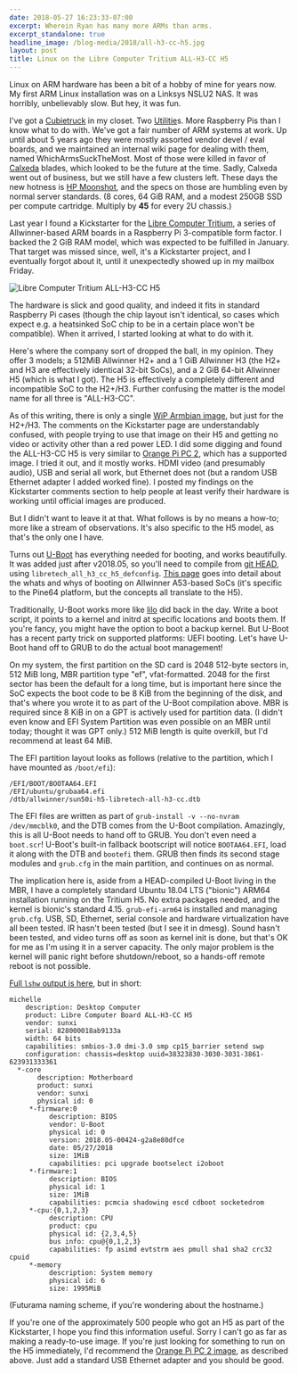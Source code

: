 ```yaml
---
date: 2018-05-27 16:23:33-07:00
excerpt: Wherein Ryan has many more ARMs than arms.
excerpt_standalone: true
headline_image: /blog-media/2018/all-h3-cc-h5.jpg
layout: post
title: Linux on the Libre Computer Tritium ALL-H3-CC H5
---
```

Linux on ARM hardware has been a bit of a hobby of mine for years now.  My first ARM Linux installation was on a Linksys NSLU2 NAS.  It was horribly, unbelievably slow.  But hey, it was fun.

I've got a [Cubietruck](https://linux-sunxi.org/Cubietech_Cubietruck) in my closet.  Two [Utilitie](https://en.wikipedia.org/wiki/Utilite)s.  More Raspberry Pis than I know what to do with.  We've got a fair number of ARM systems at work.  Up until about 5 years ago they were mostly assorted vendor devel / eval boards, and we maintained an internal wiki page for dealing with them, named WhichArmsSuckTheMost.  Most of those were killed in favor of [Calxeda](https://en.wikipedia.org/wiki/Calxeda) blades, which looked to be the future at the time.  Sadly, Calxeda went out of business, but we still have a few clusters left.  These days the new hotness is [HP Moonshot](https://www.hpe.com/us/en/servers/moonshot.html), and the specs on those are humbling even by normal server standards.  (8 cores, 64 GiB RAM, and a modest 250GB SSD per compute cartridge.  Multiply by **45** for every 2U chassis.)

Last year I found a Kickstarter for the [Libre Computer Tritium](https://www.kickstarter.com/projects/librecomputer/libre-computer-board-tritium-sbc-linux-android-7-n), a series of Allwinner-based ARM boards in a Raspberry Pi 3-compatible form factor.  I backed the 2 GiB RAM model, which was expected to be fulfilled in January.  That target was missed since, well, it's a Kickstarter project, and I eventually forgot about it, until it unexpectedly showed up in my mailbox Friday.

<img src="{{ site.url }}{{ site.baseurl }}/blog-media/2018/all-h3-cc-h5.jpg" alt="Libre Computer Tritium ALL-H3-CC H5" class="img-responsive img-rounded img-lg">

The hardware is slick and good quality, and indeed it fits in standard Raspberry Pi cases (though the chip layout isn't identical, so cases which expect e.g. a heatsinked SoC chip to be in a certain place won't be compatible).  When it arrived, I started looking at what to do with it.

Here's where the company sort of dropped the ball, in my opinion.  They offer 3 models; a 512MiB Allwinner H2+ and a 1 GiB Allwinner H3 (the H2+ and H3 are effectively identical 32-bit SoCs), and a 2 GiB 64-bit Allwinner H5 (which is what I got).  The H5 is effectively a completely different and incompatible SoC to the H2+/H3.  Further confusing the matter is the model name for all three is "ALL-H3-CC".

As of this writing, there is only a single [WiP Armbian image](https://www.armbian.com/tritium-h3/), but just for the H2+/H3.  The comments on the Kickstarter page are understandably confused, with people trying to use that image on their H5 and getting no video or activity other than a red power LED.  I did some digging and found the ALL-H3-CC H5 is very similar to [Orange Pi PC 2](https://www.armbian.com/orange-pi-pc2/), which has a supported image.  I tried it out, and it mostly works.  HDMI video (and presumably audio), USB and serial all work, but Ethernet does not (but a random USB Ethernet adapter I added worked fine).  I posted my findings on the Kickstarter comments section to help people at least verify their hardware is working until official images are produced.

But I didn't want to leave it at that.  What follows is by no means a how-to; more like a stream of observations.  It's also specific to the H5 model, as that's the only one I have.

Turns out [U-Boot](https://www.denx.de/wiki/U-Boot) has everything needed for booting, and works beautifully.  It was added just after v2018.05, so you'll need to compile from [git HEAD](https://www.denx.de/wiki/U-Boot/SourceCode), using `libretech_all_h3_cc_h5_defconfig`.  [This page](https://github.com/apritzel/pine64/) goes into detail about the whats and whys of booting on Allwinner A53-based SoCs (it's specific to the Pine64 platform, but the concepts all translate to the H5).

Traditionally, U-Boot works more like [lilo](https://en.wikipedia.org/wiki/LILO_(boot_loader)) did back in the day.  Write a boot script, it points to a kernel and initrd at specific locations and boots them.  If you're fancy, you might have the option to boot a backup kernel.  But U-Boot has a recent party trick on supported platforms: UEFI booting.  Let's have U-Boot hand off to GRUB to do the actual boot management!

On my system, the first partition on the SD card is 2048 512-byte sectors in, 512 MiB long, MBR partition type "ef", vfat-formatted.  2048 for the first sector has been the default for a long time, but is important here since the SoC expects the boot code to be 8 KiB from the beginning of the disk, and that's where you wrote it to as part of the U-Boot compilation above.  MBR is required since 8 KiB in on a GPT is actively used for partition data.  (I didn't even know and EFI System Partition was even possible on an MBR until today; thought it was GPT only.)  512 MiB length is quite overkill, but I'd recommend at least 64 MiB.

The EFI partition layout looks as follows (relative to the partition, which I have mounted as `/boot/efi`):

```
/EFI/BOOT/BOOTAA64.EFI
/EFI/ubuntu/grubaa64.efi
/dtb/allwinner/sun50i-h5-libretech-all-h3-cc.dtb
```

The EFI files are written as part of `grub-install -v --no-nvram /dev/mmcblk0`, and the DTB comes from the U-Boot compilation.  Amazingly, this is all U-Boot needs to hand off to GRUB.  You don't even need a `boot.scr`!  U-Boot's built-in fallback bootscript will notice `BOOTAA64.EFI`, load it along with the DTB and `bootefi` them.  GRUB then finds its second stage modules and `grub.cfg` in the main partition, and continues on as normal.

The implication here is, aside from a HEAD-compiled U-Boot living in the MBR, I have a completely standard Ubuntu 18.04 LTS ("bionic") ARM64 installation running on the Tritium H5.  No extra packages needed, and the kernel is bionic's standard 4.15.  `grub-efi-arm64` is installed and managing `grub.cfg`.  USB, SD, Ethernet, serial console and hardware virtualization have all been tested.  IR hasn't been tested (but I see it in dmesg).  Sound hasn't been tested, and video turns off as soon as kernel init is done, but that's OK for me as I'm using it in a server capacity.  The only major problem is the kernel will panic right before shutdown/reboot, so a hands-off remote reboot is not possible.

[Full `lshw` output is here](https://pastebin.ubuntu.com/p/YBRGJPzYG7/), but in short:

```
michelle
    description: Desktop Computer
    product: Libre Computer Board ALL-H3-CC H5
    vendor: sunxi
    serial: 828000018ab9133a
    width: 64 bits
    capabilities: smbios-3.0 dmi-3.0 smp cp15_barrier setend swp
    configuration: chassis=desktop uuid=38323830-3030-3031-3861-623931333361
  *-core
       description: Motherboard
       product: sunxi
       vendor: sunxi
       physical id: 0
     *-firmware:0
          description: BIOS
          vendor: U-Boot
          physical id: 0
          version: 2018.05-00424-g2a8e80dfce
          date: 05/27/2018
          size: 1MiB
          capabilities: pci upgrade bootselect i2oboot
     *-firmware:1
          description: BIOS
          physical id: 1
          size: 1MiB
          capabilities: pcmcia shadowing escd cdboot socketedrom
     *-cpu:{0,1,2,3}
          description: CPU
          product: cpu
          physical id: {2,3,4,5}
          bus info: cpu@{0,1,2,3}
          capabilities: fp asimd evtstrm aes pmull sha1 sha2 crc32 cpuid
     *-memory
          description: System memory
          physical id: 6
          size: 1995MiB
```

(Futurama naming scheme, if you're wondering about the hostname.)

If you're one of the approximately 500 people who got an H5 as part of the Kickstarter, I hope you find this information useful.  Sorry I can't go as far as making a ready-to-use image.  If you're just looking for something to run on the H5 immediately, I'd recommend the [Orange Pi PC 2 image](https://www.armbian.com/orange-pi-pc2/), as described above.  Just add a standard USB Ethernet adapter and you should be good.













